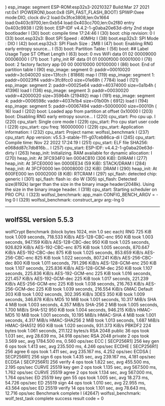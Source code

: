 ) esp_image: segment ESP-ROM:esp32s3-20210327
Build:Mar 27 2021
rst:0x1 (POWERON),boot:0x8 (SPI_FAST_FLASH_BOOT)
SPIWP:0xee
mode:DIO, clock div:2
load:0x3fce3808,len:0x1664
load:0x403c9700,len:0xb54
load:0x403cc700,len:0x2f80
entry 0x403c9938
I (29) boot: ESP-IDF v4.4.2-1-g0aba20e63d-dirty 2nd stage bootloader
I (30) boot: compile time 17:24:46
I (30) boot: chip revision: 0
I (33) boot.esp32s3: Boot SPI Speed : 40MHz
I (38) boot.esp32s3: SPI Mode       : DIO
I (42) boot.esp32s3: SPI Flash Size : 2MB
I (47) boot: Enabling RNG early entropy source...
I (53) boot: Partition Table:
I (56) boot: ## Label            Usage          Type ST Offset   Length
I (63) boot:  0 nvs              WiFi data        01 02 00009000 00006000
I (71) boot:  1 phy_init         RF data          01 01 0000f000 00001000
I (78) boot:  2 factory          factory app      00 00 00010000 00100000
I (86) boot: End of partition table
I (90) esp_image: segment 0: paddr=00010020 vaddr=3c040020 size=13fcch ( 81868) map
I (119) esp_image: segment 1: paddr=00023ff4 vaddr=3fc8fcc0 size=01e68h (  7784) load
I (121) esp_image: segment 2: paddr=00025e64 vaddr=40374000 size=0a1b4h ( 41396) load
I (136) esp_image: segment 3: paddr=00030020 vaddr=42000020 size=35964h (219492) map
I (191) esp_image: segment 4: paddr=0006598c vaddr=4037e1b4 size=01b00h (  6912) load
I (194) esp_image: segment 5: paddr=00067494 vaddr=50000000 size=00010h (    16) load
I (202) boot: Loaded app from partition at offset 0x10000
I (203) boot: Disabling RNG early entropy source...
I (220) cpu_start: Pro cpu up.
I (220) cpu_start: Single core mode
I (229) cpu_start: Pro cpu start user code
I (229) cpu_start: cpu freq: 160000000
I (229) cpu_start: Application information:
I (232) cpu_start: Project name:     wolfssl_benchmark
I (237) cpu_start: App version:      v5.5.3-stable-111-g07ceb86ca-di
I (245) cpu_start: Compile time:     Nov 22 2022 17:24:19
I (251) cpu_start: ELF file SHA256:  e068dd87c7db816b...
I (257) cpu_start: ESP-IDF:          v4.4.2-1-g0aba20e63d-dirty
I (263) heap_init: Initializing. RAM available for dynamic allocation:
I (270) heap_init: At 3FC934F0 len 0004CB10 (306 KiB): D/IRAM
I (277) heap_init: At 3FCE0000 len 0000EE34 (59 KiB): STACK/DRAM
I (284) heap_init: At 3FCF0000 len 00008000 (32 KiB): DRAM
I (290) heap_init: At 600FE000 len 00002000 (8 KiB): RTCRAM
I (297) spi_flash: detected chip: generic
I (301) spi_flash: flash io: dio
W (305) spi_flash: Detected size(8192k) larger than the size in the binary image header(2048k). Using the size in the binary image header.
I (318) cpu_start: Starting scheduler on PRO CPU.
I (323) wolfssl_benchmark: app_main CONFIG_BENCH_ARGV = -lng 0
I (329) wolfssl_benchmark: construct_argv arg:-lng 0

------------------------------------------------------------------------------
 wolfSSL version 5.5.3
------------------------------------------------------------------------------
wolfCrypt Benchmark (block bytes 1024, min 1.0 sec each)
RNG                        725 KiB took 1.009 seconds,  718.533 KiB/s
AES-128-CBC-enc            950 KiB took 1.003 seconds,  947.159 KiB/s
AES-128-CBC-dec            950 KiB took 1.025 seconds,  926.829 KiB/s
AES-192-CBC-enc            875 KiB took 1.005 seconds,  870.647 KiB/s
AES-192-CBC-dec            875 KiB took 1.025 seconds,  853.659 KiB/s
AES-256-CBC-enc            825 KiB took 1.022 seconds,  807.241 KiB/s
AES-256-CBC-dec            800 KiB took 1.011 seconds,  791.296 KiB/s
AES-128-GCM-enc            250 KiB took 1.107 seconds,  225.836 KiB/s
AES-128-GCM-dec            250 KiB took 1.107 seconds,  225.836 KiB/s
AES-192-GCM-enc            225 KiB took 1.016 seconds,  221.457 KiB/s
AES-192-GCM-dec            225 KiB took 1.017 seconds,  221.239 KiB/s
AES-256-GCM-enc            225 KiB took 1.038 seconds,  216.763 KiB/s
AES-256-GCM-dec            225 KiB took 1.039 seconds,  216.554 KiB/s
GMAC Default               303 KiB took 1.002 seconds,  302.395 KiB/s
3DES                       350 KiB took 1.009 seconds,  346.878 KiB/s
MD5                         10 MiB took 1.001 seconds,   10.317 MiB/s
SHA                          4 MiB took 1.003 seconds,    4.357 MiB/s
SHA-256                      2 MiB took 1.005 seconds,    1.700 MiB/s
SHA-512                    950 KiB took 1.004 seconds,  946.215 KiB/s
HMAC-MD5                    10 MiB took 1.001 seconds,   10.195 MiB/s
HMAC-SHA                     4 MiB took 1.001 seconds,    4.317 MiB/s
HMAC-SHA256                  2 MiB took 1.013 seconds,    1.687 MiB/s
HMAC-SHA512                950 KiB took 1.020 seconds,  931.373 KiB/s
PBKDF2                     224 bytes took 1.061 seconds,  211.122 bytes/s
RSA     2048   public        36 ops took 1.031 sec, avg 28.639 ms, 34.918 ops/sec
RSA     2048  private         2 ops took 3.569 sec, avg 1784.500 ms, 0.560 ops/sec
ECC   [      SECP256R1]   256  key gen         6 ops took 1.413 sec, avg 235.500 ms, 4.246 ops/sec
ECDHE [      SECP256R1]   256    agree         6 ops took 1.411 sec, avg 235.167 ms, 4.252 ops/sec
ECDSA [      SECP256R1]   256     sign         6 ops took 1.435 sec, avg 239.167 ms, 4.181 ops/sec
ECDSA [      SECP256R1]   256   verify         4 ops took 1.822 sec, avg 455.500 ms, 2.195 ops/sec
CURVE  25519  key gen         2 ops took 1.135 sec, avg 567.500 ms, 1.762 ops/sec
CURVE  25519    agree         2 ops took 1.134 sec, avg 567.000 ms, 1.764 ops/sec
ED     25519  key gen        55 ops took 1.005 sec, avg 18.273 ms, 54.726 ops/sec
ED     25519     sign        44 ops took 1.010 sec, avg 22.955 ms, 43.564 ops/sec
ED     25519   verify        14 ops took 1.101 sec, avg 78.643 ms, 12.716 ops/sec
Benchmark complete
I (42647) wolfssl_benchmark: wolf_test_task complete success result code = 0
